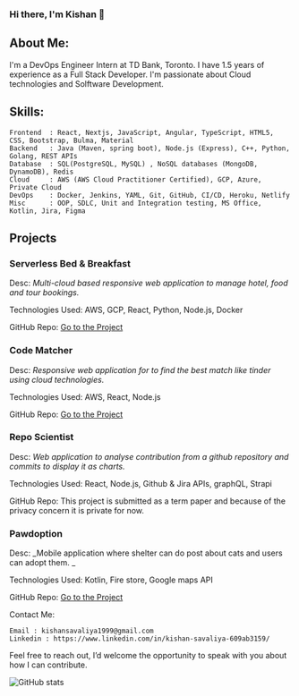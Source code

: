 ### Hi there,  I'm Kishan 👋

<!--
**Dev-kishan1999/Dev-kishan1999** is a ✨ _special_ ✨ repository because its `README.md` (this file) appears on your GitHub profile.

Here are some ideas to get you started:

- 🔭 I’m currently working on ...
- 🌱 I’m currently learning ...
- 👯 I’m looking to collaborate on ...
- 🤔 I’m looking for help with ...
- 💬 Ask me about ...
- 📫 How to reach me: ...
- 😄 Pronouns: ...
- ⚡ Fun fact: ...
-->



## About Me:

I'm a DevOps Engineer Intern at TD Bank, Toronto. I have 1.5 years of experience as a Full Stack Developer. I'm passionate about Cloud technologies and Solftware Development.

## Skills:

    Frontend  : React, Nextjs, JavaScript, Angular, TypeScript, HTML5, CSS, Bootstrap, Bulma, Material
    Backend   : Java (Maven, spring boot), Node.js (Express), C++, Python, Golang, REST APIs
    Database  : SQL(PostgreSQL, MySQL) , NoSQL databases (MongoDB, DynamoDB), Redis
    Cloud     : AWS (AWS Cloud Practitioner Certified), GCP, Azure, Private Cloud
    DevOps    : Docker, Jenkins, YAML, Git, GitHub, CI/CD, Heroku, Netlify
    Misc      : OOP, SDLC, Unit and Integration testing, MS Office, Kotlin, Jira, Figma


## Projects

### Serverless Bed & Breakfast

Desc: _Multi-cloud based responsive web application to manage hotel, food and tour bookings._

Technologies Used: AWS, GCP, React, Python, Node.js, Docker

GitHub Repo: [Go to the Project](https://github.com/Dev-kishan1999/serverless)



### Code Matcher

Desc: _Responsive web application for to find the best match like tinder using cloud technologies._

Technologies Used: AWS, React, Node.js

GitHub Repo: [Go to the Project](https://github.com/Dev-kishan1999/codematcher)



### Repo Scientist

Desc: _Web application to analyse contribution from a github repository and commits to display it as charts._

Technologies Used: React, Node.js, Github & Jira APIs, graphQL, Strapi

GitHub Repo: This project is submitted as a term paper and because of the privacy concern it is private for now.



### Pawdoption

Desc: _Mobile application where shelter can do post about cats and users can adopt them. _

Technologies Used: Kotlin, Fire store, Google maps API

GitHub Repo: [Go to the Project](https://github.com/Dev-kishan1999/pawdoption)


Contact Me: 

    Email : kishansavaliya1999@gmail.com
    Linkedin : https://www.linkedin.com/in/kishan-savaliya-609ab3159/

Feel free to reach out, I’d welcome the
opportunity to speak with you about how I can contribute.

![GitHub stats](https://github-readme-stats.vercel.app/api?username=Dev-kishan1999&show_icons=true&count_private=true&hide=issues,contribs&theme=default)
